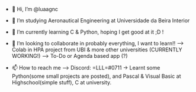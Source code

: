 - 👋 Hi, I’m @luaagnc
- 👀 I’m studying Aeronautical Engineering at Universidade da Beira Interior
- 🌱 I’m currently learning C & Python, hoping I get good at it ;D !
- 💞️ I’m looking to collaborate in probably everything, I want to learn!!
        --> Colab in HPA project from UBI & more other universities (CURRENTLY WORKING!)
        --> To-Do or Agenda based app (?)

- 📫 How to reach me --> Discord: =LLL=#0711
-> Learnt some Python(some small projects are posted), and Pascal & Visual Basic at Highschool(simple stuff), C at university.


<!---
luisgnc/luisgnc is a ✨ special ✨ repository because its `README.md` (this file) appears on your GitHub profile.
You can click the Preview link to take a look at your changes.
--->
